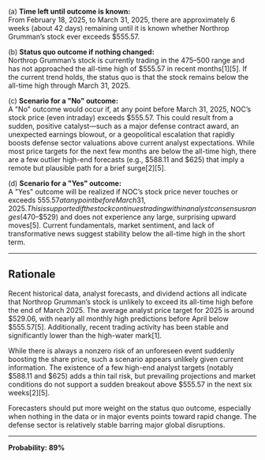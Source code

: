 (a) **Time left until outcome is known:**  
From February 18, 2025, to March 31, 2025, there are approximately 6 weeks (about 42 days) remaining until it is known whether Northrop Grumman’s stock ever exceeds $555.57.

(b) **Status quo outcome if nothing changed:**  
Northrop Grumman’s stock is currently trading in the $475–$500 range and has not approached the all-time high of $555.57 in recent months[1][5]. If the current trend holds, the status quo is that the stock remains below the all-time high through March 31, 2025.

(c) **Scenario for a "No" outcome:**  
A "No" outcome would occur if, at any point before March 31, 2025, NOC’s stock price (even intraday) exceeds $555.57. This could result from a sudden, positive catalyst—such as a major defense contract award, an unexpected earnings blowout, or a geopolitical escalation that rapidly boosts defense sector valuations above current analyst expectations. While most price targets for the next few months are below the all-time high, there are a few outlier high-end forecasts (e.g., $588.11 and $625) that imply a remote but plausible path for a brief surge[2][5].

(d) **Scenario for a "Yes" outcome:**  
A "Yes" outcome will be realized if NOC’s stock price never touches or exceeds $555.57 at any point before March 31, 2025. This is supported if the stock continues trading within analyst consensus ranges ($470–$529) and does not experience any large, surprising upward moves[5]. Current fundamentals, market sentiment, and lack of transformative news suggest stability below the all-time high in the short term.

---

## Rationale

Recent historical data, analyst forecasts, and dividend actions all indicate that Northrop Grumman’s stock is unlikely to exceed its all-time high before the end of March 2025. The average analyst price target for 2025 is around $529.06, with nearly all monthly high predictions before April below $555.57[5]. Additionally, recent trading activity has been stable and significantly lower than the high-water mark[1].

While there is always a nonzero risk of an unforeseen event suddenly boosting the share price, such a scenario appears unlikely given current information. The existence of a few high-end analyst targets (notably $588.11 and $625) adds a thin tail risk, but prevailing projections and market conditions do not support a sudden breakout above $555.57 in the next six weeks[2][5].

Forecasters should put more weight on the status quo outcome, especially when nothing in the data or in major events points toward rapid change. The defense sector is relatively stable barring major global disruptions.

---

**Probability: 89%**